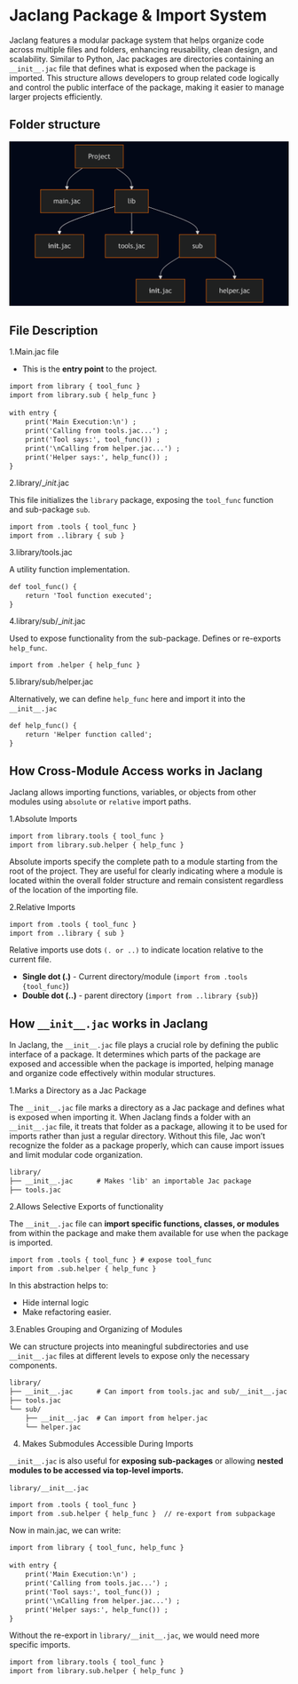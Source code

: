 # Jaclang Package & Import System

Jaclang features a modular package system that helps organize code across multiple files and folders, enhancing reusability, clean design, and scalability. Similar to Python, Jac packages are directories containing an `__init__.jac` file that defines what is exposed when the package is imported. This structure allows developers to group related code logically and control the public interface of the package, making it easier to manage larger projects efficiently.

## Folder structure

![Diagram](folder_structure.png)

## File Description

1.Main.jac file

- This is the **entry point** to the project.

```Jac linenums="1"
import from library { tool_func }
import from library.sub { help_func }

with entry {
    print('Main Execution:\n') ;
    print('Calling from tools.jac...') ;
    print('Tool says:', tool_func()) ;
    print('\nCalling from helper.jac...') ;
    print('Helper says:', help_func()) ;
}
```

2.library/__init_.jac

This file initializes the `library` package, exposing the `tool_func` function and sub-package `sub`.

```Jac linenums="1"
import from .tools { tool_func }
import from ..library { sub }
```

3.library/tools.jac

A utility function implementation.

```Jac linenums="1"
def tool_func() {
    return 'Tool function executed';
}
```

4.library/sub/__init_.jac

Used to expose functionality from the sub-package. Defines or re-exports `help_func`.

```Jac linenums="1"
import from .helper { help_func }
```

5.library/sub/helper.jac

Alternatively, we can define `help_func` here and import it into the `__init__.jac`

```Jac linenums="1"
def help_func() {
    return 'Helper function called';
}
```

## How Cross-Module Access works in Jaclang

Jaclang allows importing functions, variables, or objects from other modules using `absolute` or `relative` import paths.

1.Absolute Imports

```Jac linenums="1"
import from library.tools { tool_func }
import from library.sub.helper { help_func }
```

Absolute imports specify the complete path to a module starting from the root of the project. They are useful for clearly indicating where a module is located within the overall folder structure and remain consistent regardless of the location of the importing file.

2.Relative Imports

```Jac linenums="1"
import from .tools { tool_func }
import from ..library { sub }
```

Relative imports use dots `(. or ..)` to indicate location relative to the current file.

- **Single dot (.)** - Current directory/module (`import from .tools {tool_func}`)
- **Double dot (..)** - parent directory (`import from ..library {sub}`)

## How `__init__.jac` works in Jaclang

In Jaclang, the `__init__.jac` file plays a crucial role by defining the public interface of a package. It determines which parts of the package are exposed and accessible when the package is imported, helping manage and organize code effectively within modular structures.

1.Marks a Directory as a Jac Package

The `__init__.jac` file marks a directory as a Jac package and defines what is exposed when importing it. When Jaclang finds a folder with an `__init__.jac` file, it treats that folder as a package, allowing it to be used for imports rather than just a regular directory. Without this file, Jac won’t recognize the folder as a package properly, which can cause import issues and limit modular code organization.

```
library/
├── __init__.jac      # Makes 'lib' an importable Jac package
├── tools.jac
```

2.Allows Selective Exports of functionality

The `__init__.jac` file can **import specific functions, classes, or modules** from within the package and make them available for use when the package is imported.

```Jac linenums="1"
import from .tools { tool_func } # expose tool_func
import from .sub.helper { help_func }
```

In this abstraction helps to:

- Hide internal logic
- Make refactoring easier.

3.Enables Grouping and Organizing of Modules

We can structure projects into meaningful subdirectories and use `__init__.jac` files at different levels to expose only the necessary components.

```
library/
├── __init__.jac      # Can import from tools.jac and sub/__init__.jac
├── tools.jac
└── sub/
    ├── __init__.jac  # Can import from helper.jac
    └── helper.jac
```

4. Makes Submodules Accessible During Imports

`__init__.jac` is also useful for **exposing sub-packages** or allowing **nested modules to be accessed via top-level imports.**

`library/__init__.jac`
```Jac linenums="1"
import from .tools { tool_func }
import from .sub.helper { help_func }  // re-export from subpackage
```

Now in main.jac, we can write:

```Jac linenums="1"
import from library { tool_func, help_func }

with entry {
    print('Main Execution:\n') ;
    print('Calling from tools.jac...') ;
    print('Tool says:', tool_func()) ;
    print('\nCalling from helper.jac...') ;
    print('Helper says:', help_func()) ;
}
```

Without the re-export in `library/__init__.jac`, we would need more specific imports.

```Jac linenums="1"
import from library.tools { tool_func }
import from library.sub.helper { help_func }
```